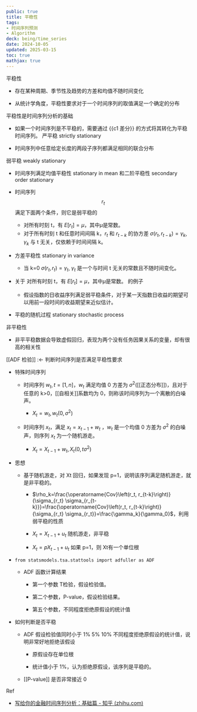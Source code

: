 ```yaml
---
public: true
title: 平稳性
tags:
- 时间序列预测
- Algorithm
deck: being/time_series
date: 2024-10-05
updated: 2025-03-15
toc: true
mathjax: true
---
```


平稳性
  + 存在某种周期、季节性及趋势的方差和均值不随时间变化

  + 从统计学角度，平稳性要求对于一个时间序列的取值满足一个确定的分布

平稳性是时间序列分析的基础
  + 如果一个时间序列是不平稳的，需要通过 {{c1 差分}} 的方式将其转化为平稳时间序列。
严平稳 strictly stationary

  + 时间序列中任意给定长度的两段子序列都满足相同的联合分布

弱平稳 weakly stationary

  + 时间序列满足均值平稳性 stationary in mean 和二阶平稳性 secondary order stationary

  + 时间序列 $$r_t$$ 满足下面两个条件，则它是弱平稳的

    + 对所有时刻 t，有 $E[r_t] = \mu$，其中$\mu$是常数。
    + 对于所有时刻 t 和任意时间间隔 k，$r_t$ 和 $r_{t-k}$ 的协方差 $\sigma(r_t, r_{t-k}) =\gamma _k$, $\gamma _k$ 与 t 无关，仅依赖于时间间隔 k。

  + 方差平稳性 stationary in variance

    + 当 k=0  $\sigma(r_t, r_{t}) =\gamma _t$, $\gamma _t$ 是一个与时间 t 无关的常数且不随时间变化。

  + 关于 对所有时刻 t，有 $E[r_t] = \mu$，其中$\mu$是常数。
 的例子

    + 假设指数的日收益序列满足弱平稳条件，对于某一天指数日收益的期望可以用前一段时间的收益期望来近似估计。

  + 平稳的随机过程 stationary stochastic process

非平稳性

  + 非平平稳数据会导致虚假回归，表现为两个没有任务因果关系的变量，却有很高的相关性

[[ADF 检验]] :<- 判断时间序列是否满足平稳性要求
  + 特殊时间序列

    + 时间序列 ${w_t, t=[1,n]}$，$w_t$ 满足均值 0 方差为 $\sigma^2$([[正态分布]])，且对于任意的 k>0，[[自相关]]系数均为 0，则称该时间序列为一个离散的白噪声。

      + $X_t=w_t, w_t\left(0, \sigma^2\right)$

    + 时间序列 $x_t$，满足 $x_t=x_{t-1}+w_t$ ，$w_t$ 是一个均值 0 方差为 $\sigma^2$ 的白噪声，则序列 $x_t$ 为一个随机游走。

      + $X_t=X_{t-1}+w_t, X_t\left(0, t \sigma^2\right)$

  + 思想

    + 基于随机游走，对 Xt 回归，如果发现 p=1，说明该序列满足随机游走，就是非平稳的。

      + $\rho_k=\frac{\operatorname{Cov}\left(r_t, r_{t-k}\right)}{\sigma_{r_t} \sigma_{r_{t-k}}}=\frac{\operatorname{Cov}\left(r_t, r_{t-k}\right)}{\sigma_{r_t} \sigma_{r_t}}=\frac{\gamma_k}{\gamma_0}$，利用弱平稳的性质

      + $X_t=X_{t-1}+u_t$ 随机游走，非平稳

      + $X_t=p X_{t-1}+u_t$ 如果 p=1，则 Xt有一个单位根

  + `from statsmodels.tsa.stattools import adfuller as ADF`

    + ADF 函数计算结果

      + 第一个参数 T检验，假设检验值。

      + 第二个参数，P-value，假设检验结果。

      + 第五个参数，不同程度拒绝原假设的统计值

  + 如何判断是否平稳

    + ADF 假设检验值同时小于 1% 5% 10% 不同程度拒绝原假设的统计值，说明非常好地拒绝该假设

      + 原假设存在单位根

      + 统计值小于 1%，认为拒绝原假设，该序列是平稳的。

    + [[P-value]] 是否非常接近 0

Ref

  + [写给你的金融时间序列分析：基础篇 - 知乎 (zhihu.com)](https://zhuanlan.zhihu.com/p/38320827)
